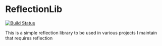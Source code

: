 # ReflectionLib
[![Build Status](https://ci.deafkid.dev/job/reflectionlib/badge/icon?style=flat-square)](https://ci.deafkid.dev/job/reflectionlib/)

This is a simple reflection library to be used in various projects I maintain that requires reflection